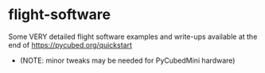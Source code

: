 # flight-software

Some VERY detailed flight software examples and write-ups available at the end of https://pycubed.org/quickstart
- (NOTE: minor tweaks may be needed for PyCubedMini hardware)
